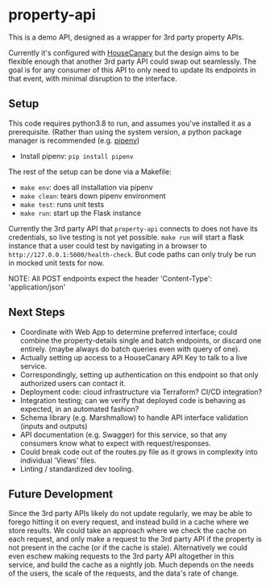 # property-api

This is a demo API, designed as a wrapper for 3rd party property APIs.

Currently it's configured with [HouseCanary](https://api-docs.housecanary.com/) but the design aims to be flexible enough that another 3rd party API could swap out seamlessly.  The goal is for any consumer of this API to only need to update its endpoints in that event, with minimal disruption to the interface.


## Setup
This code requires python3.8 to run, and assumes you've installed it as a prerequisite.  (Rather than using the system version, a python package manager is recommended (e.g. [pipenv](https://github.com/pyenv/pyenv))
* Install pipenv: `pip install pipenv`

The rest of the setup can be done via a Makefile:
* `make env`: does all installation via pipenv
* `make clean`: tears down pipenv environment
* `make test`: runs unit tests
* `make run`: start up the Flask instance

Currently the 3rd party API that `property-api` connects to does not have its credentials, so live testing is not yet possible.  `make run` will start a flask instance that a user could test by navigating in a browser to `http://127.0.0.1:5000/health-check`.  But code paths can only truly be run in mocked unit tests for now.

NOTE: All POST endpoints expect the header 'Content-Type': 'application/json'


## Next Steps
* Coordinate with Web App to determine preferred interface; could combine the property-details single and batch endpoints, or discard one entirely. (maybe always do batch queries even with query of one).
* Actually setting up access to a HouseCanary API Key to talk to a live service.
* Correspondingly, setting up authentication on this endpoint so that only authorized users can contact it.
* Deployment code: cloud infrastructure via Terraform?  CI/CD integration? 
* Integration testing; can we verify that deployed code is behaving as expected, in an automated fashion?
* Schema library (e.g. Marshmallow) to handle API interface validation (inputs and outputs)
* API documentation (e.g. Swagger) for this service, so that any consumers know what to expect with request/responses.
* Could break code out of the routes.py file as it grows in complexity into individual 'Views' files.
* Linting / standardized dev tooling.


## Future Development
Since the 3rd party APIs likely do not update regularly, we may be able to forego hitting it on every request, and instead build in a cache where we store results.
We could take an approach where we check the cache on each request, and only make a request to the 3rd party API if the property is not present in the cache (or if the cache is stale).
Alternatively we could even eschew making requests to the 3rd party API altogether in this service, and build the cache as a nightly job.
Much depends on the needs of the users, the scale of the requests, and the data's rate of change.